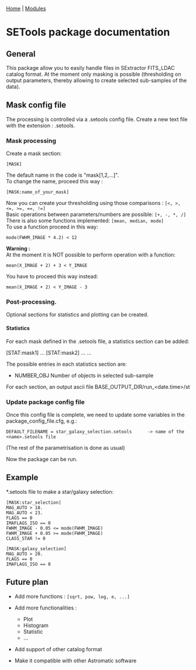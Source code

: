 [Home](../shapepipe.md) | [Modules](../module_docs.md)

# SETools package documentation

## General

This package allow you to easily handle files in SExtractor FITS_LDAC catalog format.
At the moment only masking is possible (thresholding on output parameters, thereby
allowing to create selected sub-samples of the data).

## Mask config file

The processing is controlled via a .setools config file.
Create a new text file with the extension : <name>.setools.

### Mask processing

Create a mask section:
```text
[MASK]
```
The default name in the code is "mask[1,2,...]".  
To change the name, proceed this way :
```text
[MASK:name_of_your_mask]
```
Now you can create your thresholding using those comparisons : `[<, >, <=, >=, ==, !=]`  
Basic operations between parameters/numbers are possible: `[+, -, *, /]`  
There is also some functions implemented: `[mean, median, mode]`  
To use a function proceed in this way:
```text
mode(FWHM_IMAGE * 4.2) < 12
```
**Warning :**  
At the moment it is NOT possible to perform operation with a function:
```text
mean(X_IMAGE + 2) + 3 < Y_IMAGE
```
You have to proceed this way instead:
```text
mean(X_IMAGE + 2) < Y_IMAGE - 3
```

### Post-processing.

Optional sections for statistics and plotting can be created.

#### Statistics

For each mask defined in the .setools file, a statistics section can be added:

[STAT:mask1]
...
[STAT:mask2]
...
...

The possible entries in each statistics section are:
- NUMBER_OBJ
  Number of objects in selected sub-sample

For each section, an output ascii file BASE_OUTPUT_DIR/run_<date.time>/st


### Update package config file

Once this config file is complete, we need to update some variables in the package_config_file.cfg, e.g.:
```text
DEFAULT_FILENAME = star_galaxy_selection.setools      -> name of the <name>.setools file
```
(The rest of the parametrisation is done as usual)

Now the package can be run.


## Example

*.setools file to make a star/galaxy selection:

```text
[MASK:star_selection]
MAG_AUTO > 18.
MAG_AUTO < 23.
FLAGS == 0
IMAFLAGS_ISO == 0
FWHM_IMAGE - 0.05 <= mode(FWHM_IMAGE)
FWHM_IMAGE + 0.05 >= mode(FWHM_IMAGE)
CLASS_STAR != 0

[MASK:galaxy_selection]
MAG_AUTO > 20.
FLAGS == 0
IMAFLAGS_ISO == 0
```

## Future plan

- Add more functions : `[sqrt, pow, log, e, ...]`
- Add more functionalities :
  - Plot
  - Histogram
  - Statistic
  - ...
- Add support of other catalog format

- Make it compatible with other Astromatic software
